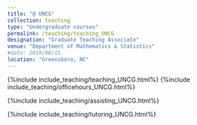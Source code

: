 ```yaml
---
title: "@ UNCG"
collection: teaching
type: "Undergraduate courses"
permalink: /teaching/teaching_UNCG
designation: "Graduate Teaching Associate"
venue: "Department of Mathematics & Statistics"
#date: 2019/08/15
location: "Greensboro, NC"
---
```


{%include include_teaching/teaching_UNCG.html%}
{%include include_teaching/officehours_UNCG.html%}

{%include include_teaching/assisting_UNCG.html%}

{%include include_teaching/tutoring_UNCG.html%}

<a id="comments_teachinguncg"></a>